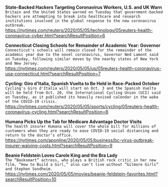 **State-Backed Hackers Targeting Coronavirus Workers, U.S. and UK Warn**\
`Britain and the United States warned on Tuesday that government-backed hackers are attempting to break into healthcare and research institutions involved in the global response to the new coronavirus outbreak.`\
https://nytimes.com/reuters/2020/05/05/technology/05reuters-health-coronavirus-cyber.html?searchResultPosition=6

**Connecticut Closing Schools for Remainder of Academic Year: Governor**\
`Connecticut's schools will remain closed for the remainder of the academic year due to the novel coronavirus, Governor Ned Lamont said on Tuesday, following similar moves by the nearby states of New York and New Jersey.`\
https://nytimes.com/reuters/2020/05/05/us/05reuters-health-coronavirus-usa-connecticut.html?searchResultPosition=7

**Cycling: Giro d'Italia, Spanish Vuelta to Be Held in Race-Packed October**\
`Cycling's Giro d'Italia will start on Oct. 3 and the Spanish Vuelta will be held from Oct. 20, the International Cycling Union (UCI) said on Tuesday, as it published its heavily revised calendar in the wake of the COVID-19 crisis.`\
https://nytimes.com/reuters/2020/05/05/sports/cycling/05reuters-health-coronavirus-cycling.html?searchResultPosition=8

**Humana Picks Up the Tab for Medicare Advantage Doctor Visits**\
`The health insurer Humana will cover the whole bill for millions of customers when they are ready to ease COVID-19 social distancing and return to the doctor’s office.`\
https://nytimes.com/aponline/2020/05/05/business/bc-virus-outbreak-insurer-waiving-costs.html?searchResultPosition=9

**Beanie Feldstein Loves Carole King and the Bra Lady**\
`The “Booksmart” actress, who plays a British rock critic in her new film, “How to Build a Girl,” also can’t live without “Gilmore Girls” and Stephen Sondheim.`\
https://nytimes.com/2020/05/05/movies/beanie-feldstein-favorites.html?searchResultPosition=10

